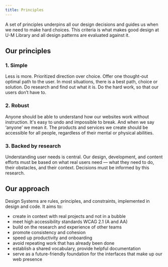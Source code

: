 ```yaml
---
title: Principles
---
```


A set of principles underpins all our design decisions and guides us when we need to make hard choices. This criteria is what makes good design at U-M Library and all design patterns are evaluated against it.

## Our principles

### 1. Simple
Less is more. Prioritized direction over choice. Offer one thought-out optimal path to the user. In most situations, there is a best path, choice or solution. Do research and find out what it is. Do the hard work, so that our users don’t have to.

### 2. Robust
Anyone should be able to understand how our websites work without instruction. It's easy to undo and impossible to break. And when we say ‘anyone’ we mean it. The products and services we create should be accessible for all people, regardless of their mental or physical abilities.

### 3. Backed by research
Understanding user needs is central. Our design, development, and content efforts must be based on what real users need — what they need to do, their obstacles, and their context. Decisions must be informed by this research.

## Our approach

Design Systems are rules, principles, and constraints, implemented in design and code. It aims to: 

- create in context with real projects and not in a bubble
- meet high accessibility standards WCAG 2.1 (A and AA)
- build on the research and experience of other teams
- promote consistency and cohesion
- speed up productivity and onboarding
- avoid repeating work that has already been done
- establish a shared vocabulary, provide helpful documentation
- serve as a future-friendly foundation for the interfaces that make up our web presence